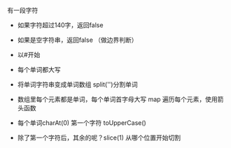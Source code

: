 有一段字符

- 如果字符超过140字，返回false
- 如果是空字符串，返回false （做边界判断）
- 以#开始
- 每个单词都大写

- 将单词字符串变成单词数组 split('')分割单词
- 数组里每个元素都是单词，每个单词首字母大写
map 遍历每个元素，使用箭头函数
- 每个单词charAt(0) 第一个字符 toUpperCase()
- 除了第一个字符后，其余的呢？slice(1) 从哪个位置开始切割   